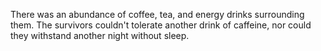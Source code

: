 There was an abundance of coffee, tea, and energy drinks surrounding them. The survivors couldn't tolerate another drink of caffeine, nor could they withstand another night without sleep.